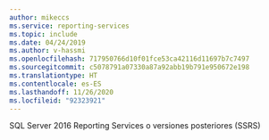 ```yaml
---
author: mikeccs
ms.service: reporting-services
ms.topic: include
ms.date: 04/24/2019
ms.author: v-hassmi
ms.openlocfilehash: 717950766d10f01fce53ca42116d11697b7c7497
ms.sourcegitcommit: c5078791a07330a87a92abb19b791e950672e198
ms.translationtype: HT
ms.contentlocale: es-ES
ms.lasthandoff: 11/26/2020
ms.locfileid: "92323921"
---
```

SQL Server 2016 Reporting Services o versiones posteriores (SSRS)
